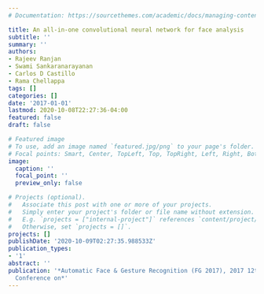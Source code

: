 ```yaml
---
# Documentation: https://sourcethemes.com/academic/docs/managing-content/

title: An all-in-one convolutional neural network for face analysis
subtitle: ''
summary: ''
authors:
- Rajeev Ranjan
- Swami Sankaranarayanan
- Carlos D Castillo
- Rama Chellappa
tags: []
categories: []
date: '2017-01-01'
lastmod: 2020-10-08T22:27:36-04:00
featured: false
draft: false

# Featured image
# To use, add an image named `featured.jpg/png` to your page's folder.
# Focal points: Smart, Center, TopLeft, Top, TopRight, Left, Right, BottomLeft, Bottom, BottomRight.
image:
  caption: ''
  focal_point: ''
  preview_only: false

# Projects (optional).
#   Associate this post with one or more of your projects.
#   Simply enter your project's folder or file name without extension.
#   E.g. `projects = ["internal-project"]` references `content/project/deep-learning/index.md`.
#   Otherwise, set `projects = []`.
projects: []
publishDate: '2020-10-09T02:27:35.988533Z'
publication_types:
- '1'
abstract: ''
publication: '*Automatic Face & Gesture Recognition (FG 2017), 2017 12th IEEE International
  Conference on*'
---
```

